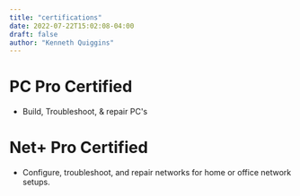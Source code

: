 ```yaml
---
title: "certifications"
date: 2022-07-22T15:02:08-04:00
draft: false
author: "Kenneth Quiggins"
---
```




# PC Pro Certified
- Build, Troubleshoot, & repair PC's

# Net+ Pro Certified
- Configure, troubleshoot, and repair networks for home or office network setups.






